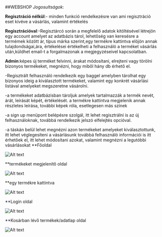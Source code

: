 ﻿﻿﻿##﻿﻿WEBSHOP
*Jogosultságok*:

**Regisztráció nélkül**:- minden funkció rendelkezésre van ami regisztráció eset kívéve a vásárlás, valamint értékelés

**Regisztrációval**:-Regisztárcó során a megfelelő adatok kitöltésével létrejön egy account amelyet az adatbázis tárol,
lehetőség van keresésre a termémek között ár, típus márka szerint,egy termékre kattintva elöjön annak tulajdondságai,ára, értékelései
értékelheti a felhasználó a terméket vásárlás után,küldhet email-t a forgalmazonak a megjegyzéseivel kapcsolatban.

**Admin**:képes új terméket felvinni, árakat módosítani, elrejteni vagy törölni bizonyos termékeket, megnézni, hogy miből hány db érhető el.

-Regisztrált felhasználó rendelkezik egy baggel amelyben tárolhat egy bizonyos ideig a kiválasztott termékeket, valamint egy konkrét vásárlási
listával amelyeket megszeretne vásárolni.

-a termékeket adatbázisban tároljuk amelyek tartalmazzák a termék nevét, árát, leírását képét, értékelését.
a termékre kattintva megjelenik annak részletes leírása, további képek róla, esetlegesen más színek

-a sign up menüpont belépésre szolgál, itt lehet regisztrálni is az új felhasználoknak, továbbá rendelkezik jelszó elfelejtés opcióval.

-a táskán belül lehet megnézni azon termékeket amelyeket kiválasztottunk, itt lehet véglegesíteni a vásárlásunk
továbbá felhasználó információi is itt érhetőek el, itt lehet módosítani azokat,
valamint megnézni a legutóbbi vásárlásokat
**Főoldal

![Alt text](mockup/page1.PNG)

**termékeket megjelenítő oldal

![Alt text](mockup/page2.PNG)

**egy termékre kattintva

![Alt text](mockup/page2-itemselected.PNG)

**Login oldal

![Alt text](mockup/page3.PNG)

**Kosárban lévő termékek/adatlap oldal

![Alt text](mockup/page4.PNG)
